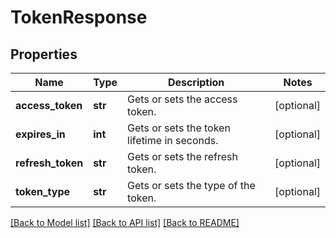 # TokenResponse

## Properties
Name | Type | Description | Notes
------------ | ------------- | ------------- | -------------
**access_token** | **str** | Gets or sets the access token. | [optional] 
**expires_in** | **int** | Gets or sets the token lifetime in seconds. | [optional] 
**refresh_token** | **str** | Gets or sets the refresh token. | [optional] 
**token_type** | **str** | Gets or sets the type of the token. | [optional] 

[[Back to Model list]](../README.md#documentation-for-models) [[Back to API list]](../README.md#documentation-for-api-endpoints) [[Back to README]](../README.md)

